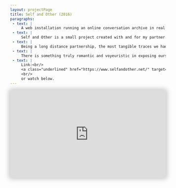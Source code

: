 ```yaml
---
layout: projectPage
title: Self and Other (2016)
paragraphs:
 - text: |
     A web installation running an online conversation archive in real time, on a two-year loop.
 - text: |
     Self and Other is a small project created with and for my partner. At a moment of our interaction when everything seemed to be falling apart, the thought of separating scared me so much that I wanted to give the relationship an afterlife while it still existed.
 - text: |
     Being a long distance partnership, the most tangible traces we had left were in our online written conversations. The afterlife ended up taking the shape of the archive of all our Messenger chats, replayed by a website in real time, exactly two years after they had happened. A week of silence in our chats would mean a week of silence on the website.
 - text: |
     There is something truly romantic and voyeuristic in exposing ourselves so openly to the world. And there is something truly self absorbed in fantasizing that someone would visit that website every day in 2017, to observe our conversations from 2015 unfolding. So self absorbed, that <span class="strikethrough">the relationship survived</span>. 
 - text: |
     Link:<br/>
     <a class="underlined" href="https://www.selfandother.net/" target="__blank">https://www.selfandother.net/</a>
     <br/>
     or watch below.
---
```

<div class="mb2" style="padding:56.25% 0 0 0;position:relative;"><iframe src="https://www.selfandother.net" style="position:absolute;top:0;left:0;width:100%;height:100%; border: none; box-shadow: 0px 0px 15px 5px rgba(0, 0, 0, 0.2); border-radius: 5px;" frameborder="0"></iframe></div>